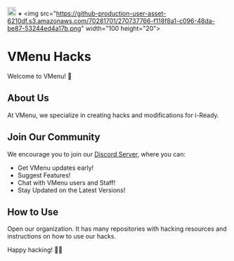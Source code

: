 <img src="https://github-production-user-asset-6210df.s3.amazonaws.com/70281701/270737766-f118f8a1-c096-48da-be87-53244ed4a17b.png
" width="20" height="20"> **+** <img src="https://github-production-user-asset-6210df.s3.amazonaws.com/70281701/270737766-f118f8a1-c096-48da-be87-53244ed4a17b.png" width="100 height="20">

# VMenu Hacks

Welcome to VMenu! 🚀

## About Us

At VMenu, we specialize in creating hacks and modifications for i-Ready. 

## Join Our Community

We encourage you to join our [Discord Server](https://discord.gg/MnKSFFhVyT), where you can:

- Get VMenu updates early!
- Suggest Features!
- Chat with VMenu users and Staff!
- Stay Updated on the Latest Versions!

## How to Use

Open our organization. It has many repositories with hacking resources and instructions on how to use our hacks.

Happy hacking! 🎉✨
